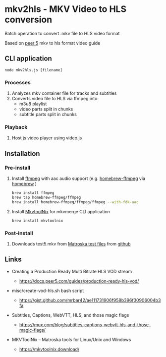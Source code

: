 # mkv2hls - MKV Video to HLS conversion

Batch operation to convert .mkv file to HLS video format

Based on [peer 5](https://docs.peer5.com/guides/production-ready-hls-vod/) mkv to hls format video guide 

## CLI application

````
node mkv2hls.js [filename]
````
### Processes
1. Analyzes mkv container file for tracks and subtitles 
1. Converts video file to HLS via ffmpeg into:
    - m3u8 playlist
    - video parts split in chunks 
    - subtitle parts split in chunks

### Playback
1. Host js video player using video.js

## Installation

### Pre-install

1. Install [ffmpeg](https://ffmpeg.org/) with aac audio support (e.g. [homebrew-ffmpeg](https://github.com/homebrew-ffmpeg/homebrew-ffmpeg) via [homebrew](https://formulae.brew.sh/) )

    ````sh
    brew install ffmpeg
    brew tap homebrew-ffmpeg/ffmpeg
    brew install homebrew-ffmpeg/ffmpeg/ffmpeg --with-fdk-aac
    ````

1. Install [MkvtoolNix](https://mkvtoolnix.download/) for mkvmerge CLI application
    ````
    brew install mkvtoolnix
    ````

### Post-install
1. Downloads test5.mkv from [Matroska test files](https://github.com/Matroska-Org/matroska-test-files/) from [github](https://github.com/Matroska-Org/matroska-test-files/blob/master/test_files/test5.mkv)


## Links

- Creating a Production Ready Multi Bitrate HLS VOD stream
  - https://docs.peer5.com/guides/production-ready-hls-vod/

- misc/create-vod-hls.sh bash script
  - https://gist.github.com/mrbar42/ae111731906f958b396f30906004b3fa

- Subtitles, Captions, WebVTT, HLS, and those magic flags 
  - https://mux.com/blog/subtitles-captions-webvtt-hls-and-those-magic-flags/


- MKVToolNix – Matroska tools for Linux/Unix and Windows 
  - https://mkvtoolnix.download/

